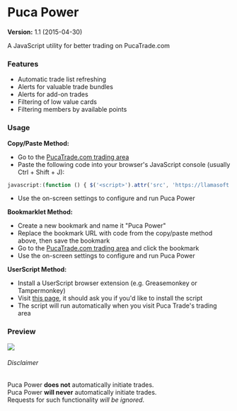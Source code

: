 Puca Power
=============
**Version:** 1.1 (2015-04-30)

A JavaScript utility for better trading on PucaTrade.com

### Features

- Automatic trade list refreshing
- Alerts for valuable trade bundles
- Alerts for add-on trades
- Filtering of low value cards
- Filtering members by available points


### Usage


**Copy/Paste Method:**

- Go to the [PucaTrade.com trading area](https://pucatrade.com/trades)
- Paste the following code into your browser's JavaScript console (usually Ctrl + Shift + J):  
```JavaScript
javascript:(function () { $('<script>').attr('src', 'https://llamasoft.github.io/Puca-Power/pucaPower.js?'+(new Date).getTime()).appendTo('head'); })();
```
- Use the on-screen settings to configure and run Puca Power


**Bookmarklet Method:**

- Create a new bookmark and name it "Puca Power"
- Replace the bookmark URL with code from the copy/paste method above, then save the bookmark
- Go to the [PucaTrade.com trading area](https://pucatrade.com/trades) and click the bookmark
- Use the on-screen settings to configure and run Puca Power


**UserScript Method:**

- Install a UserScript browser extension (e.g. Greasemonkey or Tampermonkey)
- Visit [this page](https://llamasoft.github.io/Puca-Power/pucaPower.js), it should ask you if you'd like to install the script
- The script will run automatically when you visit Puca Trade's trading area


### Preview

![ ](http://i.imgur.com/7jL9JlN.png)


###### Disclaimer

Puca Power **does not** automatically initiate trades.  
Puca Power **will never** automatically initiate trades.  
Requests for such functionality *will be ignored*.
